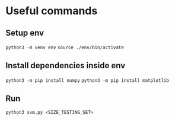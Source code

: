 # Useful commands

## Setup env

`python3 -m venv env`
`source ./env/bin/activate`

## Install dependencies inside env

`python3 -m pip install numpy`
`python3 -m pip install matplotlib`

## Run

`python3 svm.py <SIZE_TESTING_SET>`
